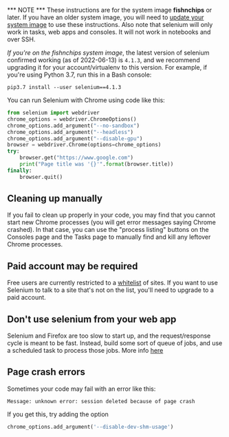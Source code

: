
<!--
.. title: Using Selenium on PythonAnywhere
.. slug: selenium
.. date: 2017-01-28 13:35:28 UTC
.. tags:
.. category:
.. link:
.. description:
.. type: text
-->

*** NOTE *** These instructions are for the system image **fishnchips** or later.
If you have an older system image, you will need to [update your system
image](https://help.pythonanywhere.com/pages/ChangingSystemImage/) to use these
instructions. Also note that selenium will only work in tasks, web apps and
consoles. It will not work in notebooks and over SSH.

*If you're on the fishnchips system image*, the latest version of selenium
confirmed working (as of 2022-06-13) is `4.1.3`, and we recommend upgrading it
for your account/virtualenv to this version. For example, if you're using Python
3.7, run this in a Bash console:

    pip3.7 install --user selenium==4.1.3

You can run Selenium with Chrome using code like this:

```python
from selenium import webdriver
chrome_options = webdriver.ChromeOptions()
chrome_options.add_argument("--no-sandbox")
chrome_options.add_argument("--headless")
chrome_options.add_argument("--disable-gpu")
browser = webdriver.Chrome(options=chrome_options)
try:
    browser.get("https://www.google.com")
    print("Page title was '{}'".format(browser.title))
finally:
    browser.quit()
```


## Cleaning up manually

If you fail to clean up properly in your code, you may find that you cannot
start new Chrome processes (you will get error messages saying Chrome crashed).
In that case, you can use the "process listing" buttons on the Consoles page
and the Tasks page to manually find and kill any leftover Chrome processes.


## Paid account may be required

Free users are currently restricted to a
[whitelist](https://www.pythonanywhere.com/whitelist/)
of sites.  If you want to use Selenium to talk to a site
that's not on the list, you'll need to upgrade to a paid
account.


## Don't use selenium from your web app

Selenium and Firefox are too slow to start up, and the request/response
cycle is meant to be fast.  Instead, build some sort of queue of jobs,
and use a scheduled task to process those jobs.  More info [here](/pages/AsyncInWebApps/)


## Page crash errors
Sometimes your code may fail with an error like this:

```
Message: unknown error: session deleted because of page crash
```

If you get this, try adding the option

```python
chrome_options.add_argument('--disable-dev-shm-usage')
```
